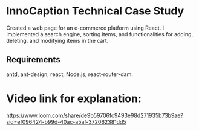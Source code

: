 # InnoCaption Technical Case Study

Created a web page for an e-commerce platform using React. I implemented a search engine, sorting items, and functionalities for adding, deleting, and modifying items in the cart.

## Requirements
antd, ant-design, react, Node.js, react-router-dam.

# Video link for explanation:
https://www.loom.com/share/de9b59706fc9493e98d271935b73b9ae?sid=ef096424-b99d-40ac-a5af-372062381dd5
